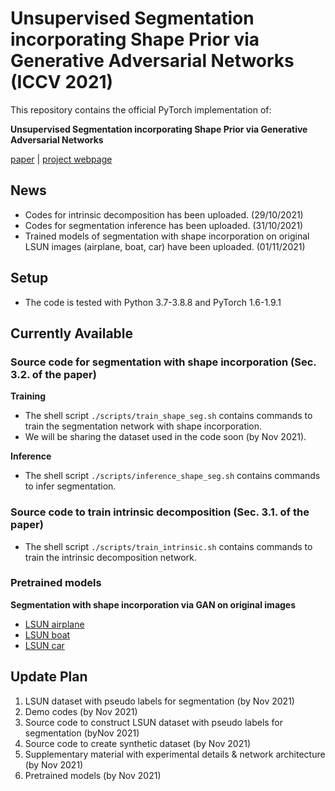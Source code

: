 # Unsupervised Segmentation incorporating Shape Prior via Generative Adversarial Networks (ICCV 2021)

This repository contains the official PyTorch implementation of:

**Unsupervised Segmentation incorporating Shape Prior
via Generative Adversarial Networks**

[paper](https://openaccess.thecvf.com/content/ICCV2021/papers/Kim_Unsupervised_Segmentation_Incorporating_Shape_Prior_via_Generative_Adversarial_Networks_ICCV_2021_paper.pdf) | [project webpage](https://dahyedahye.github.io/shape-gan-seg/)


## News
* Codes for intrinsic decomposition has been uploaded. (29/10/2021)
* Codes for segmentation inference has been uploaded. (31/10/2021)
* Trained models of segmentation with shape incorporation on original LSUN images (airplane, boat, car) have been uploaded. (01/11/2021)

## Setup
* The code is tested with Python 3.7-3.8.8 and PyTorch 1.6-1.9.1
  
## Currently Available
### Source code for segmentation with shape incorporation (Sec. 3.2. of the paper)
**Training**
* The shell script `./scripts/train_shape_seg.sh` contains commands to train the segmentation network with shape incorporation.
* We will be sharing the dataset used in the code soon (by Nov 2021).
<!-- ```bash
$ cd ./scripts
$ chmod +x train_shape_seg.sh
$ ./train_shape_seg.sh
``` -->
**Inference**
* The shell script `./scripts/inference_shape_seg.sh` contains commands to infer segmentation.
### Source code to train intrinsic decomposition (Sec. 3.1. of the paper)
* The shell script `./scripts/train_intrinsic.sh` contains commands to train the intrinsic decomposition network.
### Pretrained models
**Segmentation with shape incorporation via GAN on original images**
  * [LSUN airplane](https://github.com/dahyedahye/shape-gan-seg/blob/main/pretrained/lsun/shape_seg/lsun_airplane/trained_model_by_best_val_iou.pth)
  * [LSUN boat](https://github.com/dahyedahye/shape-gan-seg/blob/main/pretrained/lsun/shape_seg/lsun_boat/trained_model_by_best_val_iou.pth)
  * [LSUN car](https://github.com/dahyedahye/shape-gan-seg/blob/main/pretrained/lsun/shape_seg/lsun_car/trained_model_by_best_val_iou.pth)

## Update Plan
1. LSUN dataset with pseudo labels for segmentation (by Nov 2021)
2. Demo codes (by Nov 2021)
3. Source code to construct LSUN dataset with pseudo labels for segmentation (byNov 2021)
4. Source code to create synthetic dataset (by Nov 2021)
5. Supplementary material with experimental details & network architecture (by Nov 2021)
6. Pretrained models (by Nov 2021)
